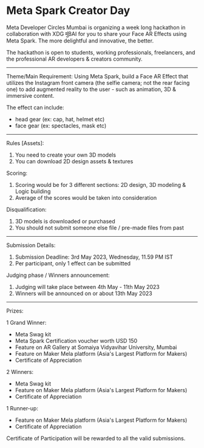 # Meta Spark Creator Day
Meta Developer Circles Mumbai is organizing a week long hackathon in collaboration with XDG मुंBAI for you to share your Face AR Effects using Meta Spark. The more delightful and innovative, the better.

The hackathon is open to students, working professionals, freelancers, and the professional AR developers & creators community.

------------------

Theme/Main Requirement: 
Using Meta Spark, build a Face AR Effect that utilizes the Instagram front camera (the selfie camera; not the rear facing one) to add augmented reality to the user - such as animation, 3D & immersive content.

The effect can include:
- head gear (ex: cap, hat, helmet etc)
- face gear (ex: spectacles, mask etc)

------------------

Rules [Assets]:
1. You need to create your own 3D models
2. You can download 2D design assets & textures

Scoring:
1. Scoring would be for 3 different sections: 2D design, 3D modeling & Logic building
2. Average of the scores would be taken into consideration

Disqualification: 
1. 3D models is downloaded or purchased
2. You should not submit someone else file / pre-made files from past

------------------

Submission Details:
1. Submission Deadline: 3rd May 2023, Wednesday, 11.59 PM IST
2. Per participant, only 1 effect can be submitted

Judging phase / Winners announcement:
1. Judging will take place between 4th May - 11th May 2023
2. Winners will be announced on or about 13th May 2023

------------------

Prizes:

1 Grand Winner:
- Meta Swag kit
- Meta Spark Certification voucher worth USD 150
- Feature on AR Gallery at Somaiya Vidyavihar University, Mumbai
- Feature on Maker Mela platform (Asia's Largest Platform for Makers)
- Certificate of Appreciation

2 Winners:
- Meta Swag kit
- Feature on Maker Mela platform (Asia's Largest Platform for Makers)
- Certificate of Appreciation

1 Runner-up:
- Feature on Maker Mela platform (Asia's Largest Platform for Makers)
- Certificate of Appreciation

Certificate of Participation will be rewarded to all the valid submissions.
